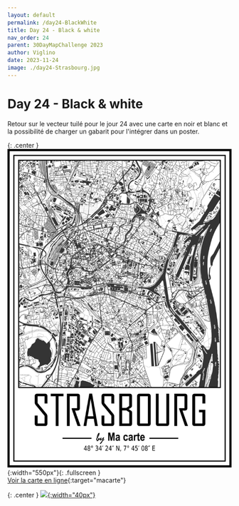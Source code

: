 ```yaml
---
layout: default
permalink: /day24-BlackWhite
title: Day 24 - Black & white
nav_order: 24
parent: 30DayMapChallenge 2023
author: Viglino
date: 2023-11-24
image: ./day24-Strasbourg.jpg
---
```

# Day 24 - Black & white

Retour sur le vecteur tuilé pour le jour 24 avec une carte en noir et blanc et la possibilité de charger un gabarit pour l'intégrer dans un poster.

{: .center }
![](./day24-Strasbourg.jpg){:width="550px"}{: .fullscreen }    
[Voir la carte en ligne](https://macarte.ign.fr/carte/TxWn6c/Data-Poster){:target="macarte"}

{: .center }
[![](https://upload.wikimedia.org/wikipedia/commons/5/5a/X_icon_2.svg){:width="40px"}](https://twitter.com/jmviglino/status/1727955400803111127)
